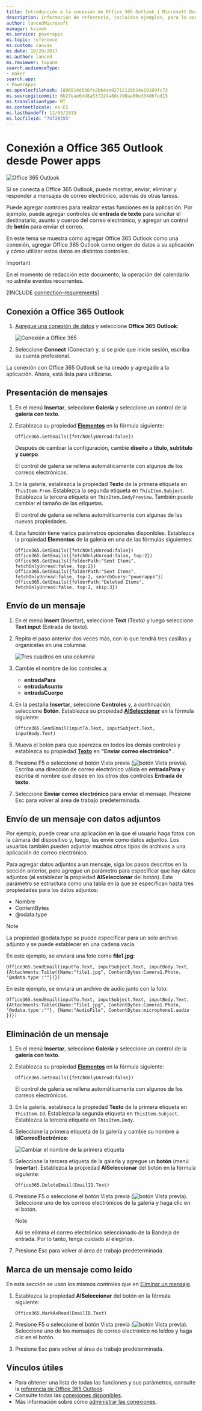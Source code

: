 ```yaml
---
title: Introducción a la conexión de Office 365 Outlook | Microsoft Docs
description: Información de referencia, incluidos ejemplos, para la conexión de Office 365 Outlook con Power apps
author: lancedMicrosoft
manager: kvivek
ms.service: powerapps
ms.topic: reference
ms.custom: canvas
ms.date: 10/20/2017
ms.author: lanced
ms.reviewer: tapanm
search.audienceType:
- maker
search.app:
- PowerApps
ms.openlocfilehash: 1886514d036fe2b64ae82712128b14e19189fc73
ms.sourcegitcommit: 6b27eae6dd8a53f224a8dc7d0aa00e334d6fed15
ms.translationtype: MT
ms.contentlocale: es-ES
ms.lasthandoff: 12/03/2019
ms.locfileid: "74728355"
---
```

# <a name="connect-to-office-365-outlook-from-power-apps"></a>Conexión a Office 365 Outlook desde Power apps
![Office 365 Outlook](./media/connection-office365-outlook/office365icon.png)

Si se conecta a Office 365 Outlook, puede mostrar, enviar, eliminar y responder a mensajes de correo electrónico, además de otras tareas.

Puede agregar controles para realizar estas funciones en la aplicación. Por ejemplo, puede agregar controles de **entrada de texto** para solicitar el destinatario, asunto y cuerpo del correo electrónico, y agregar un control de **botón** para enviar el correo.

En este tema se muestra cómo agregar Office 365 Outlook como una conexión, agregar Office 365 Outlook como origen de datos a su aplicación y cómo utilizar estos datos en distintos controles.

> [!IMPORTANT]
> En el momento de redacción este documento, la operación del calendario no admite eventos recurrentes.

[!INCLUDE [connection-requirements](../../../includes/connection-requirements.md)]

## <a name="connect-to-office-365-outlook"></a>Conexión a Office 365 Outlook
1. [Agregue una conexión de datos](../add-data-connection.md) y seleccione **Office 365 Outlook**:  
   
    ![Conexión a Office 365](./media/connection-office365-outlook/add-office.png)
2. Seleccione **Connect** (Conectar) y, si se pide que inicie sesión, escriba su cuenta profesional.

La conexión con Office 365 Outlook se ha creado y agregado a la aplicación. Ahora, está lista para utilizarse.

## <a name="show-messages"></a>Presentación de mensajes
1. En el menú **Insertar**, seleccione **Galería** y seleccione un control de la **galería con texto**.
2. Establezca su propiedad **[Elementos](../controls/properties-core.md)** en la fórmula siguiente:  
   
    `Office365.GetEmails({fetchOnlyUnread:false})`
   
    Después de cambiar la configuración, cambie **diseño** a **título, subtítulo y cuerpo**.
    
    El control de galería se rellena automáticamente con algunos de los correos electrónicos.
    
3. En la galería, establezca la propiedad **Texto** de la primera etiqueta en `ThisItem.From`. Establezca la segunda etiqueta en `ThisItem.Subject`. Establezca la tercera etiqueta en `ThisItem.BodyPreview`. También puede cambiar el tamaño de las etiquetas.
   
    El control de galería se rellena automáticamente con algunas de las nuevas propiedades.
4. Esta función tiene varios parámetros opcionales disponibles. Establezca la propiedad **Elementos** de la galería en una de las fórmulas siguientes:
   
    `Office365.GetEmails({fetchOnlyUnread:false})`  
    `Office365.GetEmails({fetchOnlyUnread:false, top:2})`  
    `Office365.GetEmails({folderPath:"Sent Items", fetchOnlyUnread:false, top:2})`  
    `Office365.GetEmails({folderPath:"Sent Items", fetchOnlyUnread:false, top:2, searchQuery:"powerapps"})`  
    `Office365.GetEmails({folderPath:"Deleted Items", fetchOnlyUnread:false, top:2, skip:3})`

## <a name="send-a-message"></a>Envío de un mensaje
1. En el menú **Insert** (Insertar), seleccione **Text** (Texto) y luego seleccione **Text input** (Entrada de texto).
2. Repita el paso anterior dos veces más, con lo que tendrá tres casillas y organícelas en una columna:  
   
    ![Tres cuadros en una columna](./media/connection-office365-outlook/threetextinput.png)
3. Cambie el nombre de los controles a:  
   
   * **entradaPara**
   * **entradaAsunto**
   * **entradaCuerpo**
4. En la pestaña **Insertar**, seleccione **Controles** y, a continuación, seleccione **Botón**. Establezca su propiedad **[AlSeleccionar](../controls/properties-core.md)** en la fórmula siguiente:  
   
    `Office365.SendEmail(inputTo.Text, inputSubject.Text, inputBody.Text)`
5. Mueva el botón para que aparezca en todos los demás controles y establezca su propiedad **[Texto](../controls/properties-core.md)** en **"Enviar correo electrónico"** .
6. Presione F5 o seleccione el botón Vista previa (![botón Vista previa](./media/connection-office365-outlook/preview.png)). Escriba una dirección de correo electrónico válida en **entradaPara** y escriba el nombre que desee en los otros dos controles **Entrada de texto**.
7. Seleccione **Enviar correo electrónico** para enviar el mensaje. Presione Esc para volver al área de trabajo predeterminada.

## <a name="send-a-message-with-an-attachment"></a>Envío de un mensaje con datos adjuntos
Por ejemplo, puede crear una aplicación en la que el usuario haga fotos con la cámara del dispositivo y, luego, las envíe como datos adjuntos. Los usuarios también pueden adjuntar muchos otros tipos de archivos a una aplicación de correo electrónico.

Para agregar datos adjuntos a un mensaje, siga los pasos descritos en la sección anterior, pero agregue un parámetro para especificar que hay datos adjuntos (al establecer la propiedad **AlSeleccionar** del botón). Este parámetro se estructura como una tabla en la que se especifican hasta tres propiedades para los datos adjuntos:

* Nombre
* ContentBytes
* @odata.type

> [!NOTE]
> La propiedad @odata.type se puede especificar para un solo archivo adjunto y se puede establecer en una cadena vacía.

En este ejemplo, se enviará una foto como **file1.jpg**:

`Office365.SendEmail(inputTo.Text, inputSubject.Text, inputBody.Text, {Attachments:Table({Name:"file1.jpg", ContentBytes:Camera1.Photo, '@odata.type':""})})`

En este ejemplo, se enviará un archivo de audio junto con la foto:

`Office365.SendEmail(inputTo.Text, inputSubject.Text, inputBody.Text, {Attachments:Table({Name:"file1.jpg", ContentBytes:Camera1.Photo, '@odata.type':""}, {Name:"AudioFile", ContentBytes:microphone1.audio })})`

## <a name="delete-a-message"></a>Eliminación de un mensaje
1. En el menú **Insertar**, seleccione **Galería** y seleccione un control de la **galería con texto**.
2. Establezca su propiedad **[Elementos](../controls/properties-core.md)** en la fórmula siguiente:  
   
    `Office365.GetEmails({fetchOnlyUnread:false})`
   
    El control de galería se rellena automáticamente con algunos de los correos electrónicos.
3. En la galería, establezca la propiedad **Texto** de la primera etiqueta en `ThisItem.Id`. Establezca la segunda etiqueta en `ThisItem.Subject`. Establezca la tercera etiqueta en `ThisItem.Body`.
4. Seleccione la primera etiqueta de la galería y cambie su nombre a **IdCorreoElectrónico**:
   
    ![Cambiar el nombre de la primera etiqueta](./media/connection-office365-outlook/renameheading.png)
5. Seleccione la tercera etiqueta de la galería y agregue un **botón** (menú **Insertar**). Establezca la propiedad **AlSeleccionar** del botón en la fórmula siguiente:  
   
    `Office365.DeleteEmail(EmailID.Text)`
6. Presione F5 o seleccione el botón Vista previa (![botón Vista previa](./media/connection-office365-outlook/preview.png)). Seleccione uno de los correos electrónicos de la galería y haga clic en el botón. 
    
    > [!NOTE]
    > Así se elimina el correo electrónico seleccionado de la Bandeja de entrada. Por lo tanto, tenga cuidado al elegirlos.
7. Presione Esc para volver al área de trabajo predeterminada.

## <a name="mark-a-message-as-read"></a>Marca de un mensaje como leído
En esta sección se usan los mismos controles que en [Eliminar un mensaje](connection-office365-outlook.md#delete-a-message).

1. Establezca la propiedad **AlSeleccionar** del botón en la fórmula siguiente:  
   
    `Office365.MarkAsRead(EmailID.Text)`
2. Presione F5 o seleccione el botón Vista previa (![botón Vista previa](./media/connection-office365-outlook/preview.png)). Seleccione uno de los mensajes de correo electrónico no leídos y haga clic en el botón.
3. Presione Esc para volver al área de trabajo predeterminada.

## <a name="helpful-links"></a>Vínculos útiles
* Para obtener una lista de todas las funciones y sus parámetros, consulte la [referencia de Office 365 Outlook](https://docs.microsoft.com/connectors/office365connector/).
* Consulte todas las [conexiones disponibles](../connections-list.md).  
* Más información sobre cómo [administrar las conexiones](../add-manage-connections.md).

